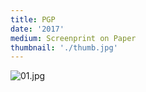 ```yaml
---
title: PGP
date: '2017'
medium: Screenprint on Paper
thumbnail: './thumb.jpg'
---
```


![01.jpg](01.jpg)
